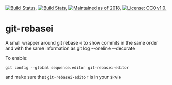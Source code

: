 [![Build Status,](https://img.shields.io/travis/jsmaniac/git-rebasei/master.svg)](https://travis-ci.org/jsmaniac/git-rebasei)
[![Build Stats,](https://img.shields.io/badge/build-stats-blue.svg)](http://jsmaniac.github.io/travis-stats/#jsmaniac/git-rebasei)
[![Maintained as of 2018,](https://img.shields.io/maintenance/yes/2018.svg)](https://github.com/jsmaniac/git-rebasei/issues)
[![License: CC0 v1.0.](https://img.shields.io/badge/license-CC0-blue.svg)](https://creativecommons.org/publicdomain/zero/1.0/)

git-rebasei
===========

A small wrapper around git rebase -i to show commits in the same order and with the same information as git log --oneline --decorate

To enable:

    git config --global sequence.editor git-rebasei-editor

and make sure that `git-rebasei-editor` is in your `$PATH`